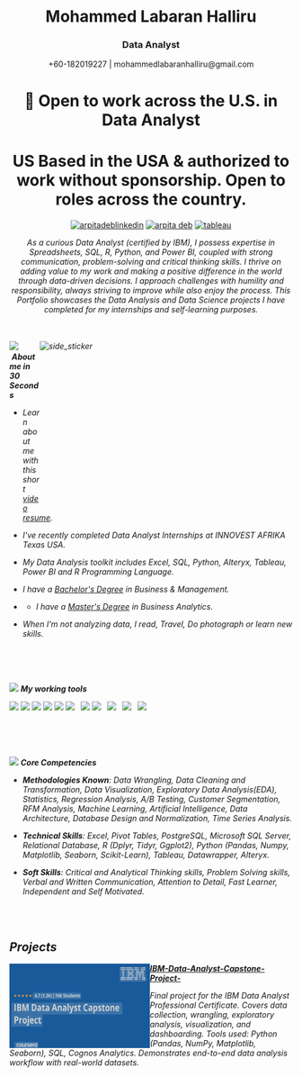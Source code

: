 
<p align="center">

</p>
<h1 align="center"> Mohammed Labaran Halliru </h1>
<h3 align="center"> Data Analyst </h3>
<p align="center">+60-182019227 | mohammedlabaranhalliru@gmail.com </p>

<h1 align="center">🎯 Open to work across the U.S. in Data Analyst</h1>

<h1 align="center"> US Based in the USA & authorized to work without sponsorship. Open to roles across the country.</h3>
<p align="center">
<a href="https://www.linkedin.com/in/mohammed-labaran-halliru/" target="blank"><img align="center" src="https://pngimg.com/uploads/linkedIn/linkedIn_PNG7.png" alt="arpitadeblinkedin" height="40" width="40" /></a>
<a href="[https://kaggle.com/arpitadeb1999](https://www.kaggle.com/mohammedhalliru)" target="blank"><img align="center" src="https://cdn4.iconfinder.com/data/icons/logos-and-brands/512/189_Kaggle_logo_logos-1024.png" alt="arpita deb" height="30" width="50" /></a>
<a href="https://public.tableau.com/app/profile/mohammed.halliru/vizzes" target="blank"><img align="center" src="https://dwglogo.com/wp-content/uploads/2016/07/1300px_Tableau_Software_logo-1024x704.png" alt="tableau" height="50" width="60" /></a>

</p>
</p>

<p align="center">
  <em>
 As a curious Data Analyst (certified by IBM), I possess expertise in Spreadsheets, SQL, R, Python, and Power BI, coupled with strong communication, problem-solving and critical thinking skills. I thrive on adding value to my work and making a positive difference in the world through data-driven decisions. I approach challenges with humility and responsibility, always striving to improve while also enjoy the process. This Portfolio showcases the Data Analysis and Data Science projects I have completed for my internships and self-learning purposes.
<br><br><br>

</p>
<img align="right" width=450px height=300px alt="side_sticker" src="https://cdn.dribbble.com/users/43762/screenshots/1193020/line-graph-dribbbble.gif"/>

<img src="https://th.bing.com/th/id/R.27f7f575bd5a02e3a1558deb59538a4c?rik=Y7LSHv%2b5dNc9aQ&riu=http%3a%2f%2fs2.favim.com%2forig%2f150909%2fart-artwork-beautiful-black-and-white-Favim.com-3265813.gif&ehk=bIfYDmT4tvZl6Db0%2fxTh5Vr5%2bL5STh%2bajcRL6AGE5HE%3d&risl=&pid=ImgRaw&r=0" width="50px">&nbsp;***About me in 30 Seconds***

* Learn about me with this short [video resume]().

* I've recently completed Data Analyst Internships at INNOVEST AFRIKA Texas USA.
  
* My Data Analysis toolkit includes Excel, SQL, Python, Alteryx, Tableau, Power BI and R Programming Language.
  
* I have a [Bachelor's Degree](https://drive.google.com/file/d/1pVwHnOhrnSfkn_r5hXM8lVKNhLj3KxNY/view?usp=drive_link) in Business & Management.
  
* * I have a [Master's Degree](https://drive.google.com/file/d/1WkLv_BWG0xSA8OKGD8dcVdWza8y64Qm5/view?usp=drive_link) in Business Analytics.

* When I'm not analyzing data, I read, Travel, Do photograph or learn new skills.
  
<br><br><br>

<img src="https://th.bing.com/th/id/R.27f7f575bd5a02e3a1558deb59538a4c?rik=Y7LSHv%2b5dNc9aQ&riu=http%3a%2f%2fs2.favim.com%2forig%2f150909%2fart-artwork-beautiful-black-and-white-Favim.com-3265813.gif&ehk=bIfYDmT4tvZl6Db0%2fxTh5Vr5%2bL5STh%2bajcRL6AGE5HE%3d&risl=&pid=ImgRaw&r=0" width="50px">&nbsp;***My working tools***
<p align="left">
<code><img width = "100" src="https://www.vectorlogo.zone/logos/microsoft_powerbi/microsoft_powerbi-ar21.svg"></code>
<code><img  width="50" src="https://th.bing.com/th/id/OIP.ZoqKs96cGI7oDM6AxUR5AgHaHa?pid=ImgDet&rs=1"></code>
<code><img width="50" src="https://www.vectorlogo.zone/logos/r-project/r-project-icon.svg"></code>
<code><img width="75" src="https://e7.pngegg.com/pngimages/515/909/png-clipart-microsoft-sql-server-computer-servers-database-microsoft-microsoft-sql-server-server-computer.png"></code>
<code><img width="75" src="https://www.vectorlogo.zone/logos/python/python-ar21.svg"></code>
<code><img height="50" src="https://www.vectorlogo.zone/logos/jupyter/jupyter-ar21.svg"> </code>
<code><img width="130" src="https://upload.vectorlogo.zone/logos/tableau/images/113a311a-6d5d-4b7e-9193-79807e4844e3.svg"></code>
<code><img height="50" src="https://www.vectorlogo.zone/logos/numpy/numpy-ar21.svg"> </code>
<code><img height="50" src="https://www.vectorlogo.zone/logos/canva/canva-ar21.svg"> </code>
<code><img height="50" src="https://www.vectorlogo.zone/logos/gnu_bash/gnu_bash-ar21.svg"> </code>
<code><img height="50" src="https://www.vectorlogo.zone/logos/postgresql/postgresql-ar21.svg"> </code>
</p>
<br><br><br>

<img src="https://th.bing.com/th/id/R.27f7f575bd5a02e3a1558deb59538a4c?rik=Y7LSHv%2b5dNc9aQ&riu=http%3a%2f%2fs2.favim.com%2forig%2f150909%2fart-artwork-beautiful-black-and-white-Favim.com-3265813.gif&ehk=bIfYDmT4tvZl6Db0%2fxTh5Vr5%2bL5STh%2bajcRL6AGE5HE%3d&risl=&pid=ImgRaw&r=0" width="50px">&nbsp;***Core Competencies***
<p align="left"/>

  * **Methodologies Known**: Data Wrangling, Data Cleaning and Transformation, Data Visualization, Exploratory Data Analysis(EDA), Statistics, Regression Analysis, A/B Testing, Customer Segmentation, RFM Analysis, Machine Learning, Artificial Intelligence, Data Architecture, Database Design and Normalization, Time Series Analysis.

  * **Technical Skills**: Excel, Pivot Tables, PostgreSQL, Microsoft SQL Server, Relational Database, R (Dplyr, Tidyr, Ggplot2), Python (Pandas, Numpy, Matplotlib, Seaborn, Scikit-Learn), Tableau, Datawrapper, Alteryx.

  * **Soft Skills**: Critical and Analytical Thinking skills, Problem Solving skills, Verbal and Written Communication, Attention to Detail, Fast Learner, Independent and Self Motivated. 
</p>
<br><br>

## Projects

<img align="left" width="250" height="150" src="https://github.com/mohammedlhalliru/mohammedlabaranhalliru-mohammedlabaranhalliru/blob/main/assets/IBM%20Logo.jpg"> **[IBM-Data-Analyst-Capstone-Project-
](https://github.com/mohammedlhalliru/IBM-Data-Analyst-Capstone-Project-)**
</p> Final project for the IBM Data Analyst Professional Certificate. Covers data collection, wrangling, exploratory analysis, visualization, and dashboarding. Tools used: Python (Pandas, NumPy, Matplotlib, Seaborn), SQL, Cognos Analytics. Demonstrates end-to-end data analysis workflow with real-world datasets.
</p>
<br><br><br>



<!--
**mohammedlhalliru/mohammedlhalliru** is a ✨ _special_ ✨ repository because its `README.md` (this file) appears on your GitHub profile.

Here are some ideas to get you started:

- 🔭 I’m currently working on ...
- 🌱 I’m currently learning ...
- 👯 I’m looking to collaborate on ...
- 🤔 I’m looking for help with ...
- 💬 Ask me about ...
- 📫 How to reach me: ...
- 😄 Pronouns: ...
- ⚡ Fun fact: ...
-->
